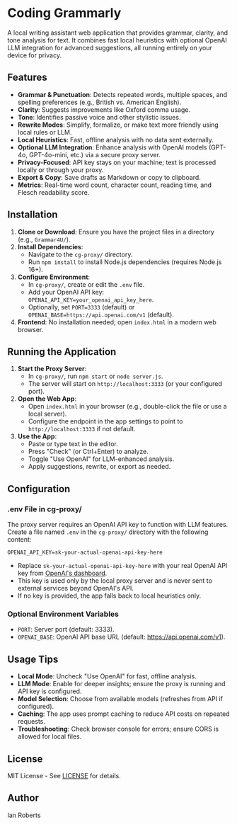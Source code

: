 # Coding Grammarly

A local writing assistant web application that provides grammar, clarity, and tone analysis for text. It combines fast local heuristics with optional OpenAI LLM integration for advanced suggestions, all running entirely on your device for privacy.

## Features

- **Grammar & Punctuation**: Detects repeated words, multiple spaces, and spelling preferences (e.g., British vs. American English).
- **Clarity**: Suggests improvements like Oxford comma usage.
- **Tone**: Identifies passive voice and other stylistic issues.
- **Rewrite Modes**: Simplify, formalize, or make text more friendly using local rules or LLM.
- **Local Heuristics**: Fast, offline analysis with no data sent externally.
- **Optional LLM Integration**: Enhance analysis with OpenAI models (GPT-4o, GPT-4o-mini, etc.) via a secure proxy server.
- **Privacy-Focused**: API key stays on your machine; text is processed locally or through your proxy.
- **Export & Copy**: Save drafts as Markdown or copy to clipboard.
- **Metrics**: Real-time word count, character count, reading time, and Flesch readability score.

## Installation

1. **Clone or Download**: Ensure you have the project files in a directory (e.g., `Grammar4U/`).
2. **Install Dependencies**:
   - Navigate to the `cg-proxy/` directory.
   - Run `npm install` to install Node.js dependencies (requires Node.js 16+).
3. **Configure Environment**:
   - In `cg-proxy/`, create or edit the `.env` file.
   - Add your OpenAI API key: `OPENAI_API_KEY=your_openai_api_key_here`.
   - Optionally, set `PORT=3333` (default) or `OPENAI_BASE=https://api.openai.com/v1` (default).
4. **Frontend**: No installation needed; open `index.html` in a modern web browser.

## Running the Application

1. **Start the Proxy Server**:
   - In `cg-proxy/`, run `npm start` or `node server.js`.
   - The server will start on `http://localhost:3333` (or your configured port).
2. **Open the Web App**:
   - Open `index.html` in your browser (e.g., double-click the file or use a local server).
   - Configure the endpoint in the app settings to point to `http://localhost:3333` if not default.
3. **Use the App**:
   - Paste or type text in the editor.
   - Press "Check" (or Ctrl+Enter) to analyze.
   - Toggle "Use OpenAI" for LLM-enhanced analysis.
   - Apply suggestions, rewrite, or export as needed.

## Configuration

### .env File in cg-proxy/
The proxy server requires an OpenAI API key to function with LLM features. Create a file named `.env` in the `cg-proxy/` directory with the following content:

```
OPENAI_API_KEY=sk-your-actual-openai-api-key-here
```

- Replace `sk-your-actual-openai-api-key-here` with your real OpenAI API key from [OpenAI's dashboard](https://platform.openai.com/api-keys).
- This key is used only by the local proxy server and is never sent to external services beyond OpenAI's API.
- If no key is provided, the app falls back to local heuristics only.

### Optional Environment Variables
- `PORT`: Server port (default: 3333).
- `OPENAI_BASE`: OpenAI API base URL (default: https://api.openai.com/v1).

## Usage Tips

- **Local Mode**: Uncheck "Use OpenAI" for fast, offline analysis.
- **LLM Mode**: Enable for deeper insights; ensure the proxy is running and API key is configured.
- **Model Selection**: Choose from available models (refreshes from API if configured).
- **Caching**: The app uses prompt caching to reduce API costs on repeated requests.
- **Troubleshooting**: Check browser console for errors; ensure CORS is allowed for local files.

## License

MIT License - See [LICENSE](LICENSE) for details.

## Author

Ian Roberts
